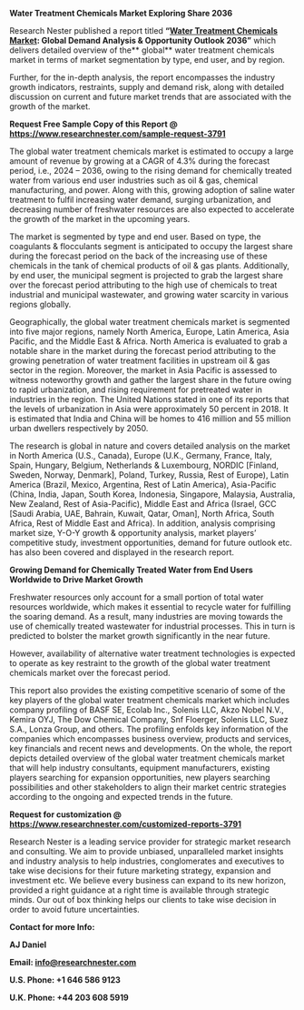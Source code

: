 ﻿**Water Treatment Chemicals Market Exploring Share 2036**

Research Nester published a report titled **“[Water Treatment Chemicals Market](https://www.researchnester.com/reports/water-treatment-chemicals-market/3791): Global Demand Analysis & Opportunity Outlook 2036”** which delivers detailed overview of the** global** water treatment chemicals market in terms of market segmentation by type, end user, and by region.

Further, for the in-depth analysis, the report encompasses the industry growth indicators, restraints, supply and demand risk, along with detailed discussion on current and future market trends that are associated with the growth of the market.

**Request Free Sample Copy of this Report @ <https://www.researchnester.com/sample-request-3791>** 

The global water treatment chemicals market is estimated to occupy a large amount of revenue by growing at a CAGR of 4.3% during the forecast period, i.e., 2024 – 2036, owing to the rising demand for chemically treated water from various end user industries such as oil & gas, chemical manufacturing, and power. Along with this, growing adoption of saline water treatment to fulfil increasing water demand, surging urbanization, and decreasing number of freshwater resources are also expected to accelerate the growth of the market in the upcoming years. 

The market is segmented by type and end user. Based on type, the coagulants & flocculants segment is anticipated to occupy the largest share during the forecast period on the back of the increasing use of these chemicals in the tank of chemical products of oil & gas plants. Additionally, by end user, the municipal segment is projected to grab the largest share over the forecast period attributing to the high use of chemicals to treat industrial and municipal wastewater, and growing water scarcity in various regions globally. 

Geographically, the global water treatment chemicals market is segmented into five major regions, namely North America, Europe, Latin America, Asia Pacific, and the Middle East & Africa. North America is evaluated to grab a notable share in the market during the forecast period attributing to the growing penetration of water treatment facilities in upstream oil & gas sector in the region. Moreover, the market in Asia Pacific is assessed to witness noteworthy growth and gather the largest share in the future owing to rapid urbanization, and rising requirement for pretreated water in industries in the region. The United Nations stated in one of its reports that the levels of urbanization in Asia were approximately 50 percent in 2018. It is estimated that India and China will be homes to 416 million and 55 million urban dwellers respectively by 2050.

The research is global in nature and covers detailed analysis on the market in North America (U.S., Canada), Europe (U.K., Germany, France, Italy, Spain, Hungary, Belgium, Netherlands & Luxembourg, NORDIC [Finland, Sweden, Norway, Denmark], Poland, Turkey, Russia, Rest of Europe), Latin America (Brazil, Mexico, Argentina, Rest of Latin America), Asia-Pacific (China, India, Japan, South Korea, Indonesia, Singapore, Malaysia, Australia, New Zealand, Rest of Asia-Pacific), Middle East and Africa (Israel, GCC [Saudi Arabia, UAE, Bahrain, Kuwait, Qatar, Oman], North Africa, South Africa, Rest of Middle East and Africa). In addition, analysis comprising market size, Y-O-Y growth & opportunity analysis, market players’ competitive study, investment opportunities, demand for future outlook etc. has also been covered and displayed in the research report.

**Growing Demand for Chemically Treated Water from End Users Worldwide to Drive Market Growth**

Freshwater resources only account for a small portion of total water resources worldwide, which makes it essential to recycle water for fulfilling the soaring demand. As a result, many industries are moving towards the use of chemically treated wastewater for industrial processes. This in turn is predicted to bolster the market growth significantly in the near future.  

However, availability of alternative water treatment technologies is expected to operate as key restraint to the growth of the global water treatment chemicals market over the forecast period.

This report also provides the existing competitive scenario of some of the key players of the global water treatment chemicals market which includes company profiling of BASF SE, Ecolab Inc., Solenis LLC, Akzo Nobel N.V., Kemira OYJ, The Dow Chemical Company, Snf Floerger, Solenis LLC, Suez S.A., Lonza Group, and others. The profiling enfolds key information of the companies which encompasses business overview, products and services, key financials and recent news and developments. On the whole, the report depicts detailed overview of the global water treatment chemicals market that will help industry consultants, equipment manufacturers, existing players searching for expansion opportunities, new players searching possibilities and other stakeholders to align their market centric strategies according to the ongoing and expected trends in the future.      

**Request for customization @ <https://www.researchnester.com/customized-reports-3791>** 

Research Nester is a leading service provider for strategic market research and consulting. We aim to provide unbiased, unparalleled market insights and industry analysis to help industries, conglomerates and executives to take wise decisions for their future marketing strategy, expansion and investment etc. We believe every business can expand to its new horizon, provided a right guidance at a right time is available through strategic minds. Our out of box thinking helps our clients to take wise decision in order to avoid future uncertainties.

**Contact for more Info:**

**AJ Daniel**

**Email: info@researchnester.com**

**U.S. Phone: +1 646 586 9123** 

**U.K. Phone: +44 203 608 5919**
